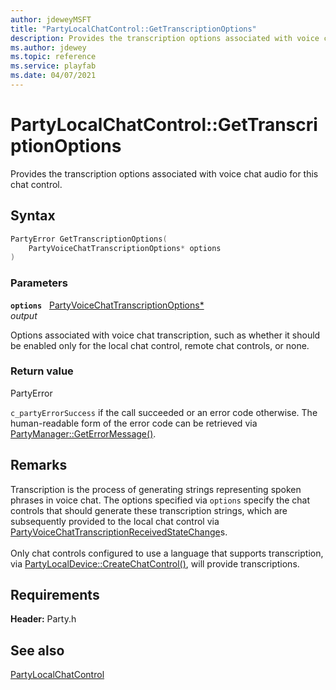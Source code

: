 ```yaml
---
author: jdeweyMSFT
title: "PartyLocalChatControl::GetTranscriptionOptions"
description: Provides the transcription options associated with voice chat audio for this chat control.
ms.author: jdewey
ms.topic: reference
ms.service: playfab
ms.date: 04/07/2021
---
```


# PartyLocalChatControl::GetTranscriptionOptions  

Provides the transcription options associated with voice chat audio for this chat control.  

## Syntax  
  
```cpp
PartyError GetTranscriptionOptions(  
    PartyVoiceChatTranscriptionOptions* options  
)  
```  
  
### Parameters  
  
**`options`** &nbsp; [PartyVoiceChatTranscriptionOptions*](../../../enums/partyvoicechattranscriptionoptions.md)  
*output*  
  
Options associated with voice chat transcription, such as whether it should be enabled only for the local chat control, remote chat controls, or none.  
  
  
### Return value  
PartyError
  
```c_partyErrorSuccess``` if the call succeeded or an error code otherwise. The human-readable form of the error code can be retrieved via [PartyManager::GetErrorMessage()](../../PartyManager/methods/partymanager_geterrormessage.md).
  
## Remarks  
  
Transcription is the process of generating strings representing spoken phrases in voice chat. The options specified via `options` specify the chat controls that should generate these transcription strings, which are subsequently provided to the local chat control via [PartyVoiceChatTranscriptionReceivedStateChange](../../../structs/partyvoicechattranscriptionreceivedstatechange.md)s. <br /><br /> Only chat controls configured to use a language that supports transcription, via [PartyLocalDevice::CreateChatControl()](../../PartyLocalDevice/methods/partylocaldevice_createchatcontrol.md), will provide transcriptions.
  
## Requirements  
  
**Header:** Party.h
  
## See also  
[PartyLocalChatControl](../partylocalchatcontrol.md)  

  
  
